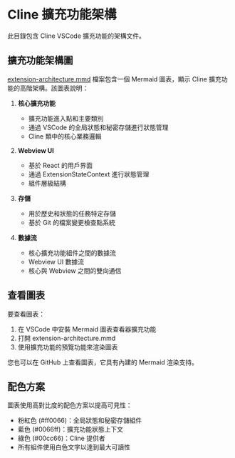 # Cline 擴充功能架構

此目錄包含 Cline VSCode 擴充功能的架構文件。

## 擴充功能架構圖

[extension-architecture.mmd](./extension-architecture.mmd) 檔案包含一個 Mermaid 圖表，顯示 Cline 擴充功能的高階架構。該圖表說明：

1. **核心擴充功能**
   - 擴充功能進入點和主要類別
   - 通過 VSCode 的全局狀態和秘密存儲進行狀態管理
   - Cline 類中的核心業務邏輯

2. **Webview UI**
   - 基於 React 的用戶界面
   - 通過 ExtensionStateContext 進行狀態管理
   - 組件層級結構

3. **存儲**
   - 用於歷史和狀態的任務特定存儲
   - 基於 Git 的檔案變更檢查點系統

4. **數據流**
   - 核心擴充功能組件之間的數據流
   - Webview UI 數據流
   - 核心與 Webview 之間的雙向通信

## 查看圖表

要查看圖表：
1. 在 VSCode 中安裝 Mermaid 圖表查看器擴充功能
2. 打開 extension-architecture.mmd
3. 使用擴充功能的預覽功能來渲染圖表

您也可以在 GitHub 上查看圖表，它具有內建的 Mermaid 渲染支持。

## 配色方案

圖表使用高對比度的配色方案以提高可見性：
- 粉紅色 (#ff0066)：全局狀態和秘密存儲組件
- 藍色 (#0066ff)：擴充功能狀態上下文
- 綠色 (#00cc66)：Cline 提供者
- 所有組件使用白色文字以達到最大可讀性